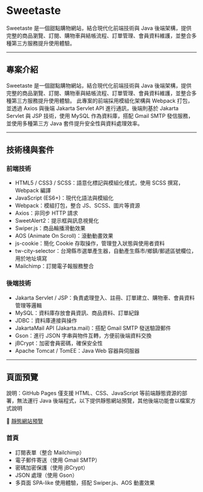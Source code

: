# Sweetaste

Sweetaste 是一個甜點購物網站，結合現代化前端技術與 Java 後端架構，提供完整的商品瀏覽、訂閱、購物車與結帳流程、訂單管理、會員資料維護，並整合多種第三方服務提升使用體驗。

---

## 專案介紹

Sweetaste 是一個甜點購物網站，結合現代化前端技術與 Java 後端架構，提供完整的商品瀏覽、訂閱、購物車與結帳流程、訂單管理、會員資料維護，並整合多種第三方服務提升使用體驗。
此專案的前端採用模組化架構與 Webpack 打包，並透過 Axios 與後端 Jakarta Servlet API 進行通訊，後端則基於 Jakarta Servlet 與 JSP 技術，使用 MySQL 作為資料庫，搭配 Gmail SMTP 發信服務，並使用多種第三方 Java 套件提升安全性與資料處理效率。

---

## 技術棧與套件

### 前端技術

- HTML5 / CSS3 / SCSS：語意化標記與模組化樣式，使用 SCSS 撰寫，Webpack 編譯
- JavaScript (ES6+)：現代化語法與模組化  
- Webpack：模組打包，整合 JS、SCSS、圖片等資源  
- Axios：非同步 HTTP 請求  
- SweetAlert2：提示框與訊息視覺化 
- Swiper.js：商品輪播滑動效果 
- AOS (Animate On Scroll)：滾動動畫效果
- js-cookie：簡化 Cookie 存取操作，管理登入狀態與使用者資料
- tw-city-selector：台灣縣市選單產生器，自動產生縣市/鄉鎮/郵遞區號欄位，用於地址填寫
- Mailchimp：訂閱電子報服務整合

### 後端技術

- Jakarta Servlet / JSP：負責處理登入、註冊、訂單建立、購物車、會員資料管理等邏輯
- MySQL：資料庫存放會員資訊、商品資料、訂單紀錄  
- JDBC：資料庫連接與操作  
- JakartaMail API (Jakarta.mail)：搭配 Gmail SMTP 發送驗證郵件
- Gson：進行 JSON 字串與物件互轉，方便前後端資料交換 
- jBCrypt：加密會員密碼，確保安全性
- Apache Tomcat / TomEE：Java Web 容器與伺服器  

---

## 頁面預覽

說明：GitHub Pages 僅支援 HTML、CSS、JavaScript 等前端靜態資源的部署，無法運行 Java 後端程式，以下提供靜態網站預覽，其他後端功能會以檔案方式說明

🔗 [靜態網站預覽](https://williamhsieh615.github.io/Sweetaste/demo/StaticWebsite/html/index.html)

### 首頁



 
- 訂閱表單（整合 Mailchimp）  
- 電子郵件寄送（使用 Gmail SMTP）  
- 密碼加密保護（使用 jBCrypt）  
- JSON 處理（使用 Gson）  
- 多頁面 SPA-like 使用體驗，搭配 Swiper.js、AOS 動畫效果  

